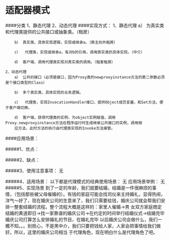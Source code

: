 # 适配器模式
####分类
    1、静态代理
    2、动态代理
####实现方式：
    1、静态代理
        a） 为真实类和代理类提供的公共接口或抽象类。（租房）
        
        b） 真实类，具体实现逻辑，实现或继承a。（房主向外租房）
        
        c）  代理类，实现或继承a，有对b的引用，调用真实类的具体实现。（中介）
        
        d） 客户端，调用代理类实现对真实类的调用。（租客租房）
        
    2、动态代理
        a） 公共的接口（必须是接口，因为Proxy类的newproxyinstance方法的第二参数必须是个接口类型的Class）
        
        b） 多个真实类，具体实现的业务逻辑。
        
        c）  代理类，实现InvocationHandler接口，提供Object成员变量，和Set方法，便于客户端切换。
        
        d） 客户端，获得代理类的实例，为object实例赋值，调用Proxy.newproxyinstance方法在程序运行时生成继承公共接口的实例，调用相
        应方法，此时方法的执行由代理类实现的Invoke方法接管。
####应用场景：
    
#####1、优点： 
         
#####2、缺点： 
        
#####3、使用注意事项： 
        无
        
#####4、适用场景： 
    以下都是代理模式的经典使用场景： 
        无
    应用场景举例： 
        无
#####5、实现场景
    到了一定的年龄，我们就要结婚，结婚是一件很麻烦的事情，（包括那些被父母催婚的）。有钱的家庭可能会找司仪来主持婚礼，显得热闹，
    洋气～好了，现在婚庆公司的生意来了，我们只需要给钱，婚庆公司就会帮我们安排一整套结婚的流程。整个流程大概是这样的：家里人催婚->男
    女双方家庭商定结婚的黄道即日->找一家靠谱的婚庆公司->在约定的时间举行结婚仪式->结婚完毕婚庆公司打算怎么安排婚礼的节目，在婚礼完毕
    以后婚庆公司会做什么，我们一概不知。。。别担心，不是黑中介，我们只要把钱给人家，人家会把事情给我们做好。所以，这里的婚庆公司相当
    于代理角色，现在明白什么是代理角色了吧。
